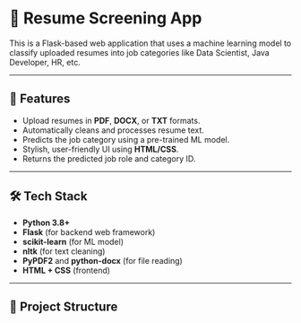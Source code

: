 # 🧠 Resume Screening App 

This is a Flask-based web application that uses a machine learning model to classify uploaded resumes into job categories like Data Scientist, Java Developer, HR, etc.

---

## 🚀 Features

- Upload resumes in **PDF**, **DOCX**, or **TXT** formats.
- Automatically cleans and processes resume text.
- Predicts the job category using a pre-trained ML model.
- Stylish, user-friendly UI using **HTML/CSS**.
- Returns the predicted job role and category ID.

---

## 🛠️ Tech Stack

- **Python 3.8+**
- **Flask** (for backend web framework)
- **scikit-learn** (for ML model)
- **nltk** (for text cleaning)
- **PyPDF2** and **python-docx** (for file reading)
- **HTML + CSS** (frontend)

---

## 📁 Project Structure


